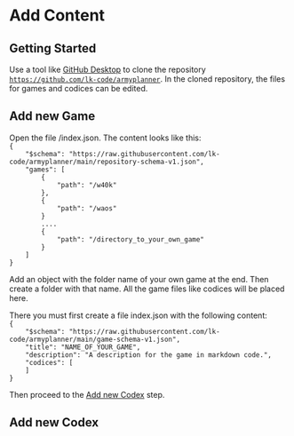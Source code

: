 # Add Content

## Getting Started

Use a tool like [GitHub Desktop](https://desktop.github.com/) to clone the repository [`https://github.com/lk-code/armyplanner`](https://github.com/lk-code/armyplanner). In the cloned repository, the files for games and codices can be edited.

## Add new Game

Open the file /index.json. The content looks like this:<br />
`{`<br />
`    "$schema": "https://raw.githubusercontent.com/lk-code/armyplanner/main/repository-schema-v1.json",`<br />
`    "games": [`<br />
`        {`<br />
`            "path": "/w40k"`<br />
`        },`<br />
`        {`<br />
`            "path": "/waos"`<br />
`        }`<br />
`        ....`<br />
`        {`<br />
`            "path": "/directory_to_your_own_game"`<br />
`        }`<br />
`    ]`<br />
`}`

Add an object with the folder name of your own game at the end. Then create a folder with that name. All the game files like codices will be placed here.

There you must first create a file index.json with the following content:<br />
`{`<br />
`    "$schema": "https://raw.githubusercontent.com/lk-code/armyplanner/main/game-schema-v1.json",`<br />
`    "title": "NAME_OF_YOUR_GAME",`<br />
`    "description": "A description for the game in markdown code.",`<br />
`    "codices": [`<br />
`    ]`<br />
`}`

Then proceed to the [Add new Codex](#add-new-codex) step.

## Add new Codex